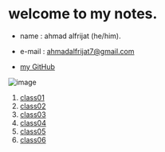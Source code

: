 # welcome to my notes.

* name : ahmad alfrijat (he/him).

* e-mail : ahmadalfrijat7@gmail.com 

* [my GitHub](https://github.com/ahmadfrijathttp://github.com)


 

![image](https://wpshopmart.com/wp-content/uploads/2016/10/Code-It-Logical-HD-Wallpaper-1.jpg)



1. [class01](https://ahmadfrijat.github.io/reading-notes/read2)
1. [class02](https://ahmadfrijat.github.io/reading-notes/read2)
1. [class03](https://ahmadfrijat.github.io/reading-notes-03/.)
1. [class04](https://ahmadfrijat.github.io/reading-notes-03/.)
1. [class05](https://ahmadfrijat.github.io/reading-notes/05)
1. [class06](https://ahmadfrijat.github.io/reading-notes/06)





